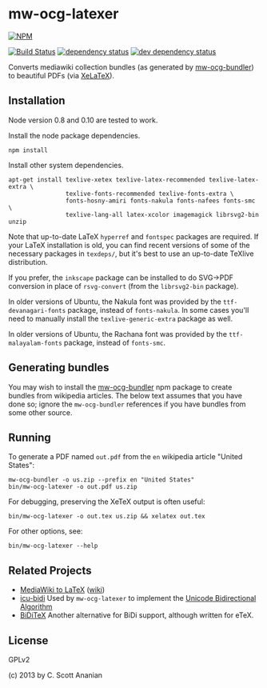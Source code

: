 # mw-ocg-latexer
[![NPM][NPM1]][NPM2]

[![Build Status][1]][2] [![dependency status][3]][4] [![dev dependency status][5]][6]

Converts mediawiki collection bundles (as generated by [mw-ocg-bundler]) to
beautiful PDFs (via [XeLaTeX]).

## Installation

Node version 0.8 and 0.10 are tested to work.

Install the node package dependencies.
```
npm install
```

Install other system dependencies.
```
apt-get install texlive-xetex texlive-latex-recommended texlive-latex-extra \
                texlive-fonts-recommended texlive-fonts-extra \
                fonts-hosny-amiri fonts-nakula fonts-nafees fonts-smc \
                texlive-lang-all latex-xcolor imagemagick librsvg2-bin unzip
```

Note that up-to-date LaTeX `hyperref` and `fontspec` packages are
required.  If your LaTeX installation is old, you can find recent
versions of some of the necessary packages in `texdeps/`, but it's
best to use an up-to-date TeXlive distribution.

If you prefer, the `inkscape` package can be installed to do SVG->PDF
conversion in place of `rsvg-convert` (from the `librsvg2-bin` package).

In older versions of Ubuntu, the Nakula font was provided by the
`ttf-devanagari-fonts` package, instead of `fonts-nakula`.
In some cases you'll need to manually install the
`texlive-generic-extra` package as well.

In older versions of Ubuntu, the Rachana font was provided by the
`ttf-malayalam-fonts` package, instead of `fonts-smc`.

## Generating bundles

You may wish to install the [mw-ocg-bundler] npm package to create bundles
from wikipedia articles.  The below text assumes that you have done
so; ignore the `mw-ocg-bundler` references if you have bundles from
some other source.

## Running

To generate a PDF named `out.pdf` from the `en` wikipedia article
"United States":
```
mw-ocg-bundler -o us.zip --prefix en "United States"
bin/mw-ocg-latexer -o out.pdf us.zip
```

For debugging, preserving the XeTeX output is often useful:
```
bin/mw-ocg-latexer -o out.tex us.zip && xelatex out.tex
```

For other options, see:
```
bin/mw-ocg-latexer --help
```

## Related Projects

* [MediaWiki to LaTeX](http://sourceforge.net/projects/wb2pdf/)
  ([wiki](https://de.wikibooks.org/wiki/Benutzer:Dirk_Huenniger/wb2pdf))
* [icu-bidi](https://github.com/cscott/node-icu-bidi)
  Used by `mw-ocg-latexer` to implement the
  [Unicode Bidirectional Algorithm](http://www.unicode.org/unicode/reports/tr9/)
* [BiDiTeX](http://biditex.sourceforge.net/)
  Another alternative for BiDi support, although written for eTeX.

## License

GPLv2

(c) 2013 by C. Scott Ananian

[mw-ocg-bundler]: https://github.com/wikimedia/mediawiki-extensions-Collection-OfflineContentGenerator-bundler
[XeLaTeX]: https://en.wikipedia.org/wiki/XeTeX

[NPM1]: https://nodei.co/npm/mw-ocg-latexer.png
[NPM2]: https://nodei.co/npm/mw-ocg-latexer/

[1]: https://travis-ci.org/cscott/mw-ocg-latexer.png
[2]: https://travis-ci.org/cscott/mw-ocg-latexer
[3]: https://david-dm.org/wikimedia/mediawiki-extensions-Collection-OfflineContentGenerator-latex_renderer.png
[4]: https://david-dm.org/wikimedia/mediawiki-extensions-Collection-OfflineContentGenerator-latex_renderer
[5]: https://david-dm.org/wikimedia/mediawiki-extensions-Collection-OfflineContentGenerator-latex_renderer/dev-status.png
[6]: https://david-dm.org/wikimedia/mediawiki-extensions-Collection-OfflineContentGenerator-latex_renderer#info=devDependencies
